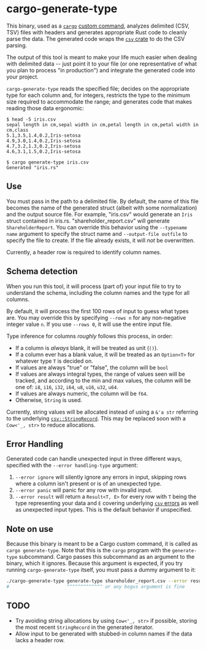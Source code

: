 # cargo-generate-type

This binary, used as a [`cargo`](https://doc.rust-lang.org/cargo/) [custom command](https://doc.rust-lang.org/book/ch14-05-extending-cargo.html), analyzes delimited (CSV, TSV) files with headers and generates appropriate Rust code to cleanly parse the data. The generated code wraps the [`csv` crate](https://crates.io/crates/csv) to do the CSV parsing.

The output of this tool is meant to make your life much easier when dealing with delimited data -- just point it to your file (or one representative of what you plan to process "in production") and integrate the generated code into your project.

`cargo-generate-type` reads the specified file; decides on the appropriate type for each column and, for integers, restricts the type to the minimum size required to accommodate the range; and generates code that makes reading those data ergonomic:

```ignore
$ head -5 iris.csv
sepal length in cm,sepal width in cm,petal length in cm,petal width in cm,class
5.1,3.5,1.4,0.2,Iris-setosa
4.9,3.0,1.4,0.2,Iris-setosa
4.7,3.2,1.3,0.2,Iris-setosa
4.6,3.1,1.5,0.2,Iris-setosa

$ cargo generate-type iris.csv
Generated "iris.rs"
```

## Use

You must pass in the path to a delimited file. By default, the name of this file becomes the name of the generated struct (albeit with some normalization) and the output source file. For example, "iris.csv" would generate an `Iris` struct contained in iris.rs. "shareholder_report.csv" will generate `ShareholderReport`. You can override this behavior using the `--typename name` argument to specify the struct name and `--output-file outfile` to specify the file to create. If the file already exists, it will _not_ be overwritten.

Currently, a header row is required to identify column names. 

## Schema detection

When you run this tool, it will process (part of) your input file to try to understand the schema, including the column names and the type for all columns. 

By default, it will process the first 100 rows of input to guess what types are. You may override this by specifying `--rows n` for any non-negative integer value `n`. If you use `--rows 0`, it will use the entire input file.

Type inference for columns _roughly_ follows this process, in order:
* If a column is _always_ blank, it will be treated as unit (`()`).
* If a column ever has a blank value, it will be treated as an `Option<T>` for whatever type `T` is decided on.
* If values are always "true" or "false", the column will be `bool`
* If values are always integral types, the range of values seen will be tracked, and according to the min and max values, the column will be one of: `i8`, `i16`, `i32`, `i64`, `u8`, `u16`, `u32`, `u64`.
* If values are always numeric, the column will be `f64`.
* Otherwise, `String` is used.

Currently, string values will be allocated instead of using a `&'a str` referring to the underlying [`csv::StringRecord`](https://docs.rs/csv/latest/csv/struct.StringRecord.html). This may be replaced soon with a `Cow<'_, str>` to reduce allocations.

## Error Handling

Generated code can handle unexpected input in three different ways, specified with the `--error handling-type` argument:

1. `--error ignore` will silently ignore any errors in input, skipping rows where a column isn't present or is of an unexpected type.
2. `--error panic` will panic for any row with invalid input.
3. `--error result` will return a `Result<T, E>` for every row with `T` being the type representing your data and `E` covering underlying [`csv` errors](https://docs.rs/csv/latest/csv/struct.Error.html) as well as unexpected input types. This is the default behavior if unspecified.

## Note on use

Because this binary is meant to be a Cargo custom command, it is called as `cargo generate-type`. Note that this is the `cargo` program with the `generate-type` subcommand. Cargo passes this subcommand as an argument to the binary, which it ignores. Because this argument is expected, if you try running `cargo-generate-type` itself, you must pass a dummy argument to it:

```bash
./cargo-generate-type generate-type shareholder_report.csv --error result
#                     ^^^^^^^^^^^^^ or any bogus argument is fine
```

## TODO
* Try avoiding string allocations by using `Cow<'_, str>` if possible, storing the most recent `StringRecord` in the generated iterator.
* Allow input to be generated with stubbed-in column names if the data lacks a header row.